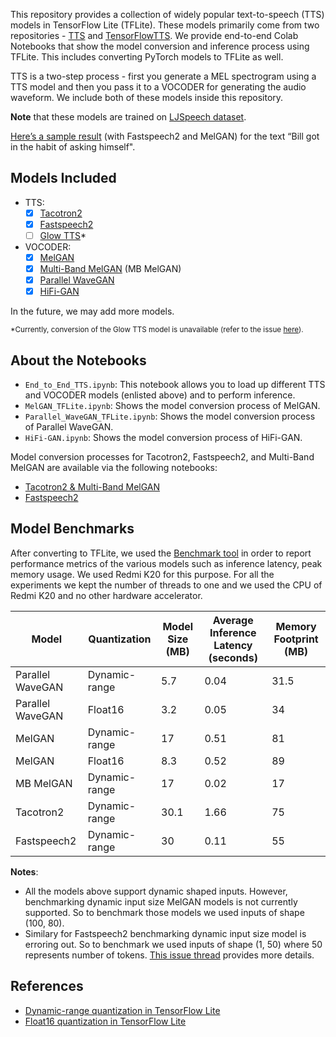 This repository provides a collection of widely popular text-to-speech (TTS) models in TensorFlow Lite (TFLite). These models primarily come from two repositories - [TTS](https://github.com/mozilla/TTS) and [TensorFlowTTS](https://github.com/TensorSpeech/TensorFlowTTS). We provide end-to-end Colab Notebooks that show the model conversion and inference process using TFLite. This includes converting PyTorch models to TFLite as well. 

TTS is a two-step process - first you generate a MEL spectrogram using a TTS model and then you pass it to a VOCODER for generating the audio waveform.  We include both of these models inside this repository.  

**Note** that these models are trained on [LJSpeech dataset](https://www.tensorflow.org/datasets/catalog/ljspeech).

[Here’s a sample result](https://storage.googleapis.com/demo-experiments/demo_tts.wav) (with Fastspeech2 and MelGAN) for the text “Bill got in the habit of asking himself".

## Models Included


- TTS:
    - [x] [Tacotron2](https://github.com/NVIDIA/tacotron2)
    - [x] [Fastspeech2](https://arxiv.org/abs/2006.04558)
    - [ ] [Glow TTS](https://arxiv.org/abs/2005.11129)*
- VOCODER:
    - [x] [MelGAN](https://arxiv.org/abs/1910.06711)
    - [x] [Multi-Band MelGAN](https://arxiv.org/abs/2005.05106) (MB MelGAN)
    - [x] [Parallel WaveGAN](https://arxiv.org/abs/1910.11480)
    - [x] [HiFi-GAN](https://arxiv.org/pdf/2010.05646.pdf)

In the future, we may add more models.

<small> *Currently, conversion of the Glow TTS model is unavailable (refer to the issue [here](https://github.com/mozilla/TTS/issues/608)). </small>


## About the Notebooks
- `End_to_End_TTS.ipynb`: This notebook allows you to load up different TTS and VOCODER models (enlisted above) and to perform inference. 
- `MelGAN_TFLite.ipynb`: Shows the model conversion process of MelGAN. 
- `Parallel_WaveGAN_TFLite.ipynb`: Shows the model conversion process of Parallel WaveGAN. 
- `HiFi-GAN.ipynb`: Shows the model conversion process of HiFi-GAN.

Model conversion processes for Tacotron2, Fastspeech2, and Multi-Band MelGAN are available via the following notebooks:

- [Tacotron2 & Multi-Band MelGAN](https://colab.research.google.com/github/mozilla/TTS/blob/master/notebooks/DDC_TTS_and_MultiBand_MelGAN_TFLite_Example.ipynb)
- [Fastspeech2](https://github.com/TensorSpeech/TensorFlowTTS/blob/master/notebooks/TensorFlowTTS_FastSpeech_with_TFLite.ipynb)
## Model Benchmarks

After converting to TFLite, we used the [Benchmark tool](https://www.tensorflow.org/lite/performance/measurement) in order to report performance metrics of the various models such as inference latency, peak memory usage. We used Redmi K20 for this purpose. For all the experiments we kept the number of threads to one and we used the CPU of Redmi K20 and no other hardware accelerator. 

| **Model**        | **Quantization** | **Model Size (MB)** | **Average Inference Latency (seconds)** | **Memory Footprint (MB)** |
| ---------------- | ---------------- | ------------------- | --------------------------------------- | ------------------------- |
| Parallel WaveGAN | Dynamic-range    | 5.7                 | 0.04                                    | 31.5                      |
| Parallel WaveGAN | Float16          | 3.2                 | 0.05                                    | 34                        |
| MelGAN           | Dynamic-range    | 17                  | 0.51                                    | 81                        |
| MelGAN           | Float16          | 8.3                 | 0.52                                    | 89                        |
| MB MelGAN        | Dynamic-range    | 17                  | 0.02                                    | 17                        |
| Tacotron2        | Dynamic-range    | 30.1                | 1.66                                    | 75                        |
| Fastspeech2      | Dynamic-range    | 30                  | 0.11                                    | 55                        |

**Notes**:

- All the models above support dynamic shaped inputs. However, benchmarking dynamic input size MelGAN models is not currently supported. So to benchmark those models we used inputs of shape (100, 80).
- Similary for Fastspeech2 benchmarking dynamic input size model is erroring out. So to benchmark we used inputs of shape (1, 50) where 50 represents number of tokens. [This issue thread](https://github.com/tensorflow/tensorflow/issues/45986) provides more details. 


## References
- [Dynamic-range quantization in TensorFlow Lite](https://www.tensorflow.org/lite/performance/post_training_quant)
- [Float16 quantization in TensorFlow Lite](https://www.tensorflow.org/lite/performance/post_training_float16_quant)
